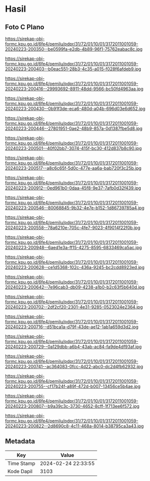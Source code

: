 # Hasil

## Foto C Plano

https://sirekap-obj-formc.kpu.go.id/6fe4/pemilu/pdpr/31/72/01/10/01/3172011001059-20240223-200350--be0599fa-e2db-4b89-96f1-75762eabac8c.jpg

https://sirekap-obj-formc.kpu.go.id/6fe4/pemilu/pdpr/31/72/01/10/01/3172011001059-20240223-200403--b0eac551-28b3-4c35-a015-f028f6afdeb9.jpg

https://sirekap-obj-formc.kpu.go.id/6fe4/pemilu/pdpr/31/72/01/10/01/3172011001059-20240223-200416--29993692-8911-48dd-9566-bc50fd4963aa.jpg

https://sirekap-obj-formc.kpu.go.id/6fe4/pemilu/pdpr/31/72/01/10/01/3172011001059-20240223-200430--0b91f3de-eca6-480d-a04b-696d03e6d652.jpg

https://sirekap-obj-formc.kpu.go.id/6fe4/pemilu/pdpr/31/72/01/10/01/3172011001059-20240223-200446--27801951-0ae2-48b9-857a-0d1387fbe5d8.jpg

https://sirekap-obj-formc.kpu.go.id/6fe4/pemilu/pdpr/31/72/01/10/01/3172011001059-20240223-200501--40f02bb7-3074-415f-bc30-412d837b8c90.jpg

https://sirekap-obj-formc.kpu.go.id/6fe4/pemilu/pdpr/31/72/01/10/01/3172011001059-20240223-200517--a8c6c65f-5d0c-477e-aa6a-bab720f3c25b.jpg

https://sirekap-obj-formc.kpu.go.id/6fe4/pemilu/pdpr/31/72/01/10/01/3172011001059-20240223-200912--0ed961b0-0daa-45f8-9e37-7afb0d32f439.jpg

https://sirekap-obj-formc.kpu.go.id/6fe4/pemilu/pdpr/31/72/01/10/01/3172011001059-20240223-200546--80068845-9b32-4e7e-b152-1d86739785a4.jpg

https://sirekap-obj-formc.kpu.go.id/6fe4/pemilu/pdpr/31/72/01/10/01/3172011001059-20240223-200558--78a6210e-705c-4fe7-9023-4f9014f22f0b.jpg

https://sirekap-obj-formc.kpu.go.id/6fe4/pemilu/pdpr/31/72/01/10/01/3172011001059-20240223-200948--6aed1e3a-ff15-4275-8595-6833469ca5ac.jpg

https://sirekap-obj-formc.kpu.go.id/6fe4/pemilu/pdpr/31/72/01/10/01/3172011001059-20240223-200628--ce1d5368-102c-436a-9245-bc2cdd8923ed.jpg

https://sirekap-obj-formc.kpu.go.id/6fe4/pemilu/pdpr/31/72/01/10/01/3172011001059-20240223-200642--7e96cab3-db09-4238-a1b0-b2c63f5b640d.jpg

https://sirekap-obj-formc.kpu.go.id/6fe4/pemilu/pdpr/31/72/01/10/01/3172011001059-20240223-200702--2df2cf20-2301-4e31-9285-0523024e2364.jpg

https://sirekap-obj-formc.kpu.go.id/6fe4/pemilu/pdpr/31/72/01/10/01/3172011001059-20240223-200716--d51bca1a-d79f-43de-ae12-1ab1a659d3d2.jpg

https://sirekap-obj-formc.kpu.go.id/6fe4/pemilu/pdpr/31/72/01/10/01/3172011001059-20240223-200729--0a129dbb-a6b4-43ab-ac84-fa9de4df93af.jpg

https://sirekap-obj-formc.kpu.go.id/6fe4/pemilu/pdpr/31/72/01/10/01/3172011001059-20240223-200741--ac364083-0fcc-4d22-abc0-dc2d4fb62932.jpg

https://sirekap-obj-formc.kpu.go.id/6fe4/pemilu/pdpr/31/72/01/10/01/3172011001059-20240223-200755--cf17b24f-a89f-472d-b007-13456ce5b4ae.jpg

https://sirekap-obj-formc.kpu.go.id/6fe4/pemilu/pdpr/31/72/01/10/01/3172011001059-20240223-200807--b9a39c3c-3730-4652-8cff-1f713ee6f572.jpg

https://sirekap-obj-formc.kpu.go.id/6fe4/pemilu/pdpr/31/72/01/10/01/3172011001059-20240223-200822--2d8690c8-4c11-468a-8014-b38795ca3a43.jpg


## Metadata

| Key        | Value               |
| ---------- | ------------------- |
| Time Stamp | 2024-02-24 22:33:55 |
| Kode Dapil | 3103                |




